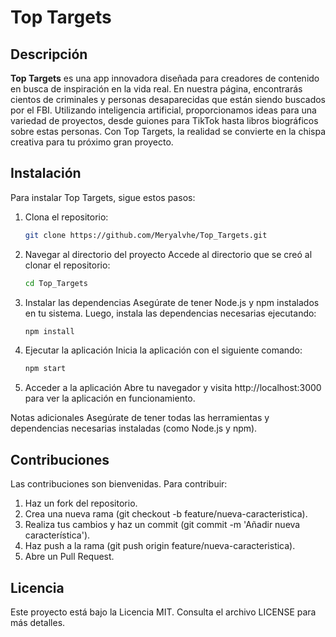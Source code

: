 # Top Targets
<!-- Reemplaza con el enlace real a tu logo -->

## Descripción
**Top Targets** es una app innovadora diseñada para creadores de contenido en busca de inspiración en la vida real. 
En nuestra página, encontrarás cientos de criminales y personas desaparecidas que están siendo buscados por el FBI. Utilizando inteligencia artificial, proporcionamos  ideas para una variedad de proyectos, desde guiones para TikTok hasta libros biográficos sobre estas personas. Con Top Targets, la realidad se convierte en la chispa creativa para tu próximo gran proyecto.


## Instalación
Para instalar Top Targets, sigue estos pasos:

1. Clona el repositorio:
   ```bash
   git clone https://github.com/Meryalvhe/Top_Targets.git

2. Navegar al directorio del proyecto
Accede al directorio que se creó al clonar el repositorio:

   ```bash
   cd Top_Targets

3. Instalar las dependencias
Asegúrate de tener Node.js y npm instalados en tu sistema. Luego, instala las dependencias necesarias ejecutando:

   ````bash
   npm install
4. Ejecutar la aplicación
Inicia la aplicación con el siguiente comando:

   ```bash
   npm start
   
5. Acceder a la aplicación
Abre tu navegador y visita http://localhost:3000 para ver la aplicación en funcionamiento.

Notas adicionales
Asegúrate de tener todas las herramientas y dependencias necesarias instaladas (como Node.js y npm).

## Contribuciones
Las contribuciones son bienvenidas. Para contribuir:

1. Haz un fork del repositorio.
2. Crea una nueva rama (git checkout -b feature/nueva-caracteristica).
3. Realiza tus cambios y haz un commit (git commit -m 'Añadir nueva característica').
4. Haz push a la rama (git push origin feature/nueva-caracteristica).
5. Abre un Pull Request.
   
## Licencia
Este proyecto está bajo la Licencia MIT. Consulta el archivo LICENSE para más detalles.

